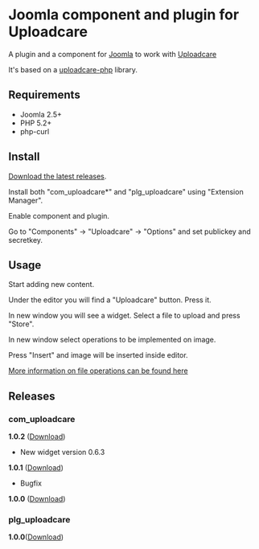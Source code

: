 # Joomla component and plugin for Uploadcare

A plugin and a component for [Joomla][5] to work with [Uploadcare][1]

It's based on a [uploadcare-php][4] library.

## Requirements

- Joomla 2.5+
- PHP 5.2+
- php-curl

## Install 

[Download the latest releases][3]. 

Install both "com_uploadcare*" and "plg_uploadcare" using "Extension Manager".

Enable component and plugin.

Go to "Components" -> "Uploadcare" -> "Options" and set publickey and secretkey.

## Usage

Start adding new content.

Under the editor you will find a "Uploadcare" button. Press it.

In new window you will see a widget. Select a file to upload and press "Store".

In new window select operations to be implemented on image.

Press "Insert" and image will be inserted inside editor.

[More information on file operations can be found here][2]

## Releases

### com_uploadcare

**1.0.2** ([Download](https://ucarecdn.com/0c0babce-c1cf-4b6f-b429-ee8fb473cb68/com_uploadcare.zip))
* New widget version 0.6.3

**1.0.1** ([Download](https://ucarecdn.com/72968548-786a-4c1c-9238-09abf9ea580c/com_uploadcare.zip))
* Bugfix

**1.0.0** ([Download](https://ucarecdn.com/c90ebb89-7e4f-44ce-9af5-decf116c35c5/com_uploadcare.zip))

### plg_uploadcare

**1.0.0**([Download](https://ucarecdn.com/c69c82dd-a982-438b-944f-c89287e5e1e8/plg_uploadcare.zip))

[1]: https://uploadcare.com/
[2]: https://uploadcare.com/documentation/cdn/
[3]: https://github.com/uploadcare/uploadcare-joomla#releases
[4]: https://github.com/uploadcare/uploadcare-php
[5]: http://joomla.org/
